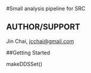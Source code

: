 #Small analysis pipeline for SRC

## AUTHOR/SUPPORT
Jin Chai, jcchai@gmail.com



##Getting Started

makeDDSSet()
